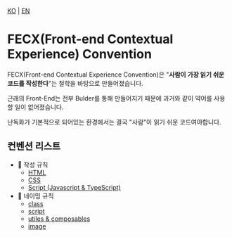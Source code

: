[KO](./README_ko.md) | [EN](./README.md)

# FECX(Front-end Contextual Experience) Convention

FECX(Front-end Contextual Experience Convention)은 "**사람이 가장 읽기 쉬운 코드를 작성한다**"는 철학을 바탕으로 만들어졌습니다.

근래의 Front-End는 전부 Bulder를 통해 만들어지기 때문에 과거와 같이 약어를 사용할 일이 없어졌습니다.

난독화가 기본적으로 되어있는 환경에서는 결국 "사람"이 읽기 쉬운 코드여야합니다.

## 컨벤션 리스트

-   📘 작성 규칙
    -   [HTML](./writing-rules/html_ko.md)
    -   [CSS](./writing-rules/css_ko.md)
    -   [Script (Javascript & TypeScript)](./writing-rules/script_ko.md)
-   📐 네이밍 규칙
    -   [class](./naming-rules/class_ko.md)
    -   [script](./naming-rules/script_ko.md)
    -   [utiles & composables](./naming-rules/utiles&composables_ko.md)
    -   [image](./naming-rules/image_ko.md)

